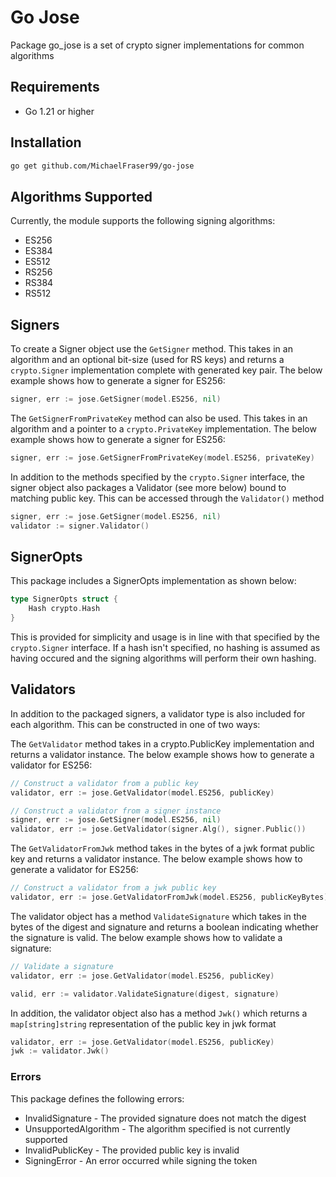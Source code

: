 # Go Jose
Package go_jose is a set of crypto signer implementations for common algorithms

## Requirements
- Go 1.21 or higher

## Installation
```bash
go get github.com/MichaelFraser99/go-jose
```

## Algorithms Supported
Currently, the module supports the following signing algorithms:
- ES256
- ES384
- ES512
- RS256
- RS384
- RS512

## Signers
To create a Signer object use the `GetSigner` method. This takes in an algorithm and an optional bit-size (used for RS keys) and returns a `crypto.Signer` implementation complete with generated key pair. The below example shows how to generate a signer for ES256:
```go
signer, err := jose.GetSigner(model.ES256, nil)
```

The `GetSignerFromPrivateKey` method can also be used. This takes in an algorithm and a pointer to a `crypto.PrivateKey` implementation. The below example shows how to generate a signer for ES256:
```go
signer, err := jose.GetSignerFromPrivateKey(model.ES256, privateKey)
```

In addition to the methods specified by the `crypto.Signer` interface, the signer object also packages a Validator (see more below) bound to matching public key. This can be accessed through the `Validator()` method
```go
signer, err := jose.GetSigner(model.ES256, nil)
validator := signer.Validator()
```

## SignerOpts
This package includes a SignerOpts implementation as shown below:
```go
type SignerOpts struct {
	Hash crypto.Hash
}
```
This is provided for simplicity and usage is in line with that specified by the `crypto.Signer` interface. If a hash isn't specified, no hashing is assumed as having occured and the signing algorithms will perform their own hashing.

## Validators
In addition to the packaged signers, a validator type is also included for each algorithm. This can be constructed in one of two ways:

The `GetValidator` method takes in a crypto.PublicKey implementation and returns a validator instance. The below example shows how to generate a validator for ES256:
```go
// Construct a validator from a public key
validator, err := jose.GetValidator(model.ES256, publicKey)

// Construct a validator from a signer instance
signer, err := jose.GetSigner(model.ES256, nil)
validator, err := jose.GetValidator(signer.Alg(), signer.Public())
```

The `GetValidatorFromJwk` method takes in the bytes of a jwk format public key and returns a validator instance. The below example shows how to generate a validator for ES256:
```go
// Construct a validator from a jwk public key
validator, err := jose.GetValidatorFromJwk(model.ES256, publicKeyBytes)
```

The validator object has a method `ValidateSignature` which takes in the bytes of the digest and signature and returns a boolean indicating whether the signature is valid. The below example shows how to validate a signature:
```go
// Validate a signature
validator, err := jose.GetValidator(model.ES256, publicKey)

valid, err := validator.ValidateSignature(digest, signature)
```

In addition, the validator object also has a method `Jwk()` which returns a `map[string]string` representation of the public key in jwk format
```go
validator, err := jose.GetValidator(model.ES256, publicKey)
jwk := validator.Jwk()
```

### Errors
This package defines the following errors:
- InvalidSignature - The provided signature does not match the digest
- UnsupportedAlgorithm - The algorithm specified is not currently supported
- InvalidPublicKey - The provided public key is invalid
- SigningError - An error occurred while signing the token
